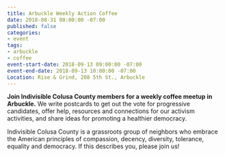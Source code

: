 ```yaml
---
title: Arbuckle Weekly Action Coffee
date: 2018-08-31 08:00:00 -07:00
published: false
categories:
- event
tags:
- arbuckle
- coffee
event-start-date: 2018-09-13 09:00:00 -07:00
event-end-date: 2018-09-13 10:00:00 -07:00
Location: Rise & Grind, 208 5th St., Arbuckle
---
```


**Join Indivisible Colusa County members for a weekly coffee meetup in Arbuckle.** We write postcards to get out the vote for progressive candidates, offer help, resources and connections for our activism activities, and share ideas for promoting a healthier democracy.

Indivisible Colusa County is a grassroots group of neighbors who embrace the American principles of compassion, decency, diversity, tolerance, equality and democracy. If this describes you, please join us!